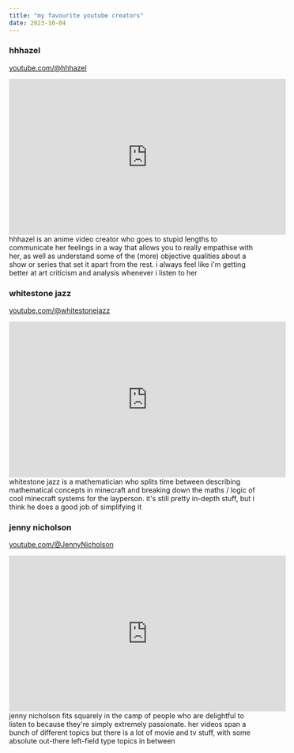 ```yaml
---
title: "my favourite youtube creators"
date: 2023-10-04
---
```


### hhhazel  
[youtube.com/@hhhazel](https://www.youtube.com/@hhhazel)  
<iframe width="560" height="315" src="https://www.youtube-nocookie.com/embed/yNidRSwwKSg" title="YouTube video player" frameborder="0" allow="accelerometer; autoplay; clipboard-write; encrypted-media; gyroscope; picture-in-picture; web-share" allowfullscreen></iframe>  
hhhazel is an anime video creator who goes to stupid lengths to communicate her feelings in a way that allows you to really empathise with her, as well as understand some of the (more) objective qualities about a show or series that set it apart from the rest. i always feel like i'm getting better at art criticism and analysis whenever i listen to her

### whitestone jazz  
[youtube.com/@whitestonejazz](https://www.youtube.com/@whitestonejazz)  
<iframe width="560" height="315" src="https://www.youtube-nocookie.com/embed/aWzrjQ2rc3U" title="YouTube video player" frameborder="0" allow="accelerometer; autoplay; clipboard-write; encrypted-media; gyroscope; picture-in-picture; web-share" allowfullscreen></iframe>  
whitestone jazz is a mathematician who splits time between describing mathematical concepts in minecraft and breaking down the maths / logic of cool minecraft systems for the layperson. it's still pretty in-depth stuff, but i think he does a good job of simplifying it

### jenny nicholson  
[youtube.com/@JennyNicholson](https://www.youtube.com/@JennyNicholson)  
<iframe width="560" height="315" src="https://www.youtube-nocookie.com/embed/p4AdFD3E2ok" title="YouTube video player" frameborder="0" allow="accelerometer; autoplay; clipboard-write; encrypted-media; gyroscope; picture-in-picture; web-share" allowfullscreen></iframe>  
jenny nicholson fits squarely in the camp of people who are delightful to listen to because they're simply extremely passionate. her videos span a bunch of different topics but there is a lot of movie and tv stuff, with some absolute out-there left-field type topics in between
